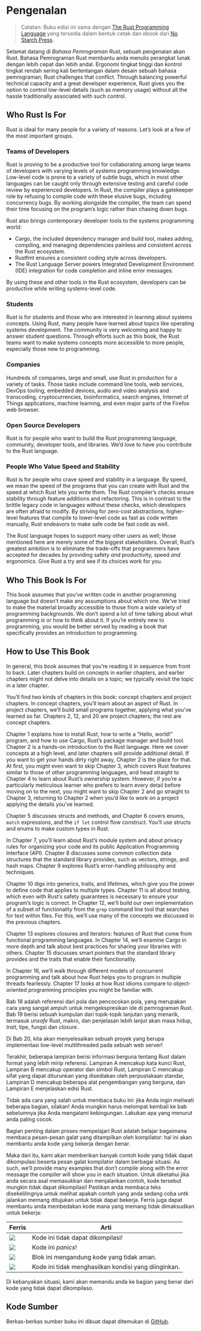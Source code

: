# Pengenalan

> Catatan: Buku edisi ini sama dengan [The Rust Programming
> Language][nsprust] yang tersedia dalam bentuk cetak dan ebook dari [No Starch
> Press][nsp].

[nsprust]: https://nostarch.com/rust
[nsp]: https://nostarch.com/

Selamat datang di *Bahasa Pemrograman Rust*, sebuah pengenalan akan Rust.
Bahasa Pemrograman Rust membantu anda menulis perangkat lunak dengan lebih cepat dan lebih andal.
Ergonomi tingkat tinggi dan kontrol tingkat rendah sering kali bertentangan dalam desain sebuah bahasa pemrograman; Rust challenges that conflict. Through balancing powerful
technical capacity and a great developer experience, Rust gives you the option
to control low-level details (such as memory usage) without all the hassle
traditionally associated with such control.

## Who Rust Is For

Rust is ideal for many people for a variety of reasons. Let’s look at a few of
the most important groups.

### Teams of Developers

Rust is proving to be a productive tool for collaborating among large teams of
developers with varying levels of systems programming knowledge. Low-level code
is prone to a variety of subtle bugs, which in most other languages can be
caught only through extensive testing and careful code review by experienced
developers. In Rust, the compiler plays a gatekeeper role by refusing to
compile code with these elusive bugs, including concurrency bugs. By working
alongside the compiler, the team can spend their time focusing on the program’s
logic rather than chasing down bugs.

Rust also brings contemporary developer tools to the systems programming world:

* Cargo, the included dependency manager and build tool, makes adding,
  compiling, and managing dependencies painless and consistent across the Rust
  ecosystem.
* Rustfmt ensures a consistent coding style across developers.
* The Rust Language Server powers Integrated Development Environment (IDE)
  integration for code completion and inline error messages.

By using these and other tools in the Rust ecosystem, developers can be
productive while writing systems-level code.

### Students

Rust is for students and those who are interested in learning about systems
concepts. Using Rust, many people have learned about topics like operating
systems development. The community is very welcoming and happy to answer
student questions. Through efforts such as this book, the Rust teams want to
make systems concepts more accessible to more people, especially those new to
programming.

### Companies

Hundreds of companies, large and small, use Rust in production for a variety of
tasks. Those tasks include command line tools, web services, DevOps tooling,
embedded devices, audio and video analysis and transcoding, cryptocurrencies,
bioinformatics, search engines, Internet of Things applications, machine
learning, and even major parts of the Firefox web browser.

### Open Source Developers

Rust is for people who want to build the Rust programming language, community,
developer tools, and libraries. We’d love to have you contribute to the Rust
language.

### People Who Value Speed and Stability

Rust is for people who crave speed and stability in a language. By speed, we
mean the speed of the programs that you can create with Rust and the speed at
which Rust lets you write them. The Rust compiler’s checks ensure stability
through feature additions and refactoring. This is in contrast to the brittle
legacy code in languages without these checks, which developers are often
afraid to modify. By striving for zero-cost abstractions, higher-level features
that compile to lower-level code as fast as code written manually, Rust
endeavors to make safe code be fast code as well.

The Rust language hopes to support many other users as well; those mentioned
here are merely some of the biggest stakeholders. Overall, Rust’s greatest
ambition is to eliminate the trade-offs that programmers have accepted for
decades by providing safety *and* productivity, speed *and* ergonomics. Give
Rust a try and see if its choices work for you.

## Who This Book Is For

This book assumes that you’ve written code in another programming language but
doesn’t make any assumptions about which one. We’ve tried to make the material
broadly accessible to those from a wide variety of programming backgrounds. We
don’t spend a lot of time talking about what programming *is* or how to think
about it. If you’re entirely new to programming, you would be better served by
reading a book that specifically provides an introduction to programming.

## How to Use This Book

In general, this book assumes that you’re reading it in sequence from front to
back. Later chapters build on concepts in earlier chapters, and earlier
chapters might not delve into details on a topic; we typically revisit the
topic in a later chapter.

You’ll find two kinds of chapters in this book: concept chapters and project
chapters. In concept chapters, you’ll learn about an aspect of Rust. In project
chapters, we’ll build small programs together, applying what you’ve learned so
far. Chapters 2, 12, and 20 are project chapters; the rest are concept chapters.

Chapter 1 explains how to install Rust, how to write a “Hello, world!” program,
and how to use Cargo, Rust’s package manager and build tool. Chapter 2 is a
hands-on introduction to the Rust language. Here we cover concepts at a high
level, and later chapters will provide additional detail. If you want to get
your hands dirty right away, Chapter 2 is the place for that. At first, you
might even want to skip Chapter 3, which covers Rust features similar to those
of other programming languages, and head straight to Chapter 4 to learn about
Rust’s ownership system. However, if you’re a particularly meticulous learner
who prefers to learn every detail before moving on to the next, you might want
to skip Chapter 2 and go straight to Chapter 3, returning to Chapter 2 when
you’d like to work on a project applying the details you’ve learned.

Chapter 5 discusses structs and methods, and Chapter 6 covers enums, `match`
expressions, and the `if let` control flow construct. You’ll use structs and
enums to make custom types in Rust.

In Chapter 7, you’ll learn about Rust’s module system and about privacy rules
for organizing your code and its public Application Programming Interface
(API). Chapter 8 discusses some common collection data structures that the
standard library provides, such as vectors, strings, and hash maps. Chapter 9
explores Rust’s error-handling philosophy and techniques.

Chapter 10 digs into generics, traits, and lifetimes, which give you the power
to define code that applies to multiple types. Chapter 11 is all about testing,
which even with Rust’s safety guarantees is necessary to ensure your program’s
logic is correct. In Chapter 12, we’ll build our own implementation of a subset
of functionality from the `grep` command line tool that searches for text
within files. For this, we’ll use many of the concepts we discussed in the
previous chapters.

Chapter 13 explores closures and iterators: features of Rust that come from
functional programming languages. In Chapter 14, we’ll examine Cargo in more
depth and talk about best practices for sharing your libraries with others.
Chapter 15 discusses smart pointers that the standard library provides and the
traits that enable their functionality.

In Chapter 16, we’ll walk through different models of concurrent programming
and talk about how Rust helps you to program in multiple threads fearlessly.
Chapter 17 looks at how Rust idioms compare to object-oriented programming
principles you might be familiar with.

Bab 18 adalah referensi dari pola dan pencocokan pola, yang merupakan cara yang sangat ampuh
untuk mengekspresikan ide di pemrograman Rust. Bab 19 berisi sebuah 
kumpulan dari topik-topik lanjutan yang menarik, termasuk _unsafe_ Rust, makro, dan 
penjelasan lebih lanjut akan masa hidup, _trait_, tipe, fungsi dan _closure_.

Di Bab 20, kita akan menyelesaikan sebuah proyek yang berupa implementasi low-level
multithreaded pada sebuah web server!

Terakhir, beberapa lampiran berisi informasi berguna tentang Rust dalam format yang lebih
mirip referensi. Lampiran A mencakup kata kunci Rust, Lampiran B 
mencakup operator dan simbol Rust, Lampiran C mencakup sifat yang dapat diturunkan 
yang disediakan oleh perpustakaan standar, Lampiran D mencakup beberapa alat pengembangan yang berguna, dan Lampiran E menjelaskan edisi Rust.

Tidak ada cara yang salah untuk membaca buku ini: jika Anda ingin meliwati beberapa bagian, silakan!
Anda mungkin harus melompat kembali ke bab sebelumnya jika Anda mengalami
kebingungan. Lakukan apa yang menurut anda paling cocok.

<span id="ferris"></span>

Bagian penting dalam proses mempelajari Rust adalah belajar bagaimana membaca
pesan-pesan galat yang ditampilkan oleh kompilator: hal ini akan membantu anda kode yang bekerja dengan benar.

Maka dari itu, kami akan memberikan banyak contoh kode yang tidak dapat dikompulasi beserta 
pesan galat kompilator dalam berbagai situasi. 
As such, we’ll provide many examples that don’t compile along with the error
message the compiler will show you in each situation. Untuk diketahui jika anda 
secara asal 
memasukkan dan menjalankan contoh, kode tersebut mungkin tidak dapat dikompilasi!  Pastikan anda membaca 
teks disekelilingnya untuk melihat apakah contoh yang anda sedang coba untk jalankan
memang ditujukan untuk tidak dapat bekerja. 
Ferris juga dapat membantu anda membedakan kode mana yang memang tidak dimaksudkan untuk bekerja:

| Ferris                                                                 | Arti                                          |
|------------------------------------------------------------------------|--------------------------------------------------|
| <img src="img/ferris/does_not_compile.svg" class="ferris-explain"/>    | Kode ini tidak dapat dikompilasi!                      |
| <img src="img/ferris/panics.svg" class="ferris-explain"/>              | Kode ini _panics_!                                |
| <img src="img/ferris/unsafe.svg" class="ferris-explain"/>              | Blok ini mengandung kode yang tidak aman.            |
| <img src="img/ferris/not_desired_behavior.svg" class="ferris-explain"/>| Kode ini tidak menghasilkan kondisi yang diinginkan. |

Di kebanyakan situasi, kami akan memandu anda ke bagian yang benar dari kode yang tidak dapat dikompilaso.

## Kode Sumber

Berkas-berkas sumber buku ini dibuat dapat ditemukan di [GitHub][book].

[book]: https://github.com/rust-lang/book/tree/master/src
